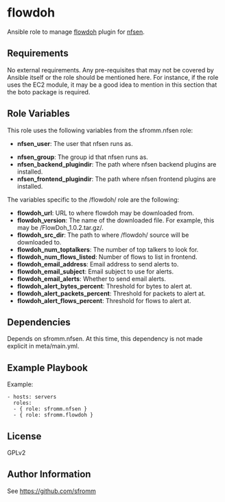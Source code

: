 flowdoh
=======

Ansible role to manage [flowdoh](http://sourceforge.net/projects/flowdoh/)
plugin for [nfsen](http://nfsen.sourceforge.net).

Requirements
------------

No external requirements.
Any pre-requisites that may not be covered by Ansible itself or the role should be mentioned here. For instance, if the role uses the EC2 module, it may be a good idea to mention in this section that the boto package is required.

Role Variables
--------------

This role uses the following variables from the sfromm.nfsen role:

- **nfsen_user**:  The user that nfsen runs as.
* **nfsen_group**: The group id that nfsen runs as.
* **nfsen_backend_plugindir**: The path where nfsen backend plugins are
  installed.
* **nfsen_frontend_plugindir**: The path where nfsen frontend plugins
  are installed.

The variables specific to the /flowdoh/ role are the following:

- **flowdoh_url**: URL to where flowdoh may be downloaded from.
- **flowdoh_version**: The name of the downloaded file.  For example,
  this may be /FlowDoh_1.0.2.tar.gz/.
- **flowdoh_src_dir**: The path to where /flowdoh/ source will be
  downloaded to.
- **flowdoh_num_toptalkers**: The number of top talkers to look for.
- **flowdoh_num_flows_listed**: Number of flows to list in frontend.
- **flowdoh_email_address**: Email address to send alerts to.
- **flowdoh_email_subject**: Email subject to use for alerts.
- **flowdoh_email_alerts**: Whether to send email alerts.
- **flowdoh_alert_bytes_percent**: Threshold for bytes to alert at.
- **flowdoh_alert_packets_percent**: Threshold for packets to alert at.
- **flowdoh_alert_flows_percent**: Threshold for flows to alert at.

Dependencies
------------

Depends on sfromm.nfsen.  At this time, this dependency is not made
explicit in meta/main.yml.

Example Playbook
----------------

Example:

    - hosts: servers
      roles:
      - { role: sfromm.nfsen }
      - { role: sfromm.flowdoh }

License
-------

GPLv2

Author Information
------------------

See https://github.com/sfromm
